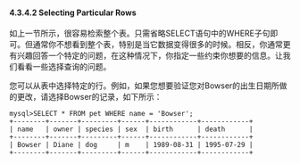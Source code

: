 #### 4.3.4.2 Selecting Particular Rows

如上一节所示，很容易检索整个表。只需省略SELECT语句中的WHERE子句即可。但通常你不想看到整个表，特别是当它数据变得很多的时候。相反，你通常更有兴趣回答一个特定的问题，在这种情况下，你指定一些约束你想要的信息。让我们看看一些选择查询的问题。

您可以从表中选择特定的行。例如，如果您想要验证您对Bowser的出生日期所做的更改，请选择Bowser的记录，如下所示：

```
mysql>SELECT * FROM pet WHERE name = 'Bowser';
+--------+-------+---------+------+------------+------------+
| name   | owner | species | sex  | birth      | death      |
+--------+-------+---------+------+------------+------------+
| Bowser | Diane | dog     | m    | 1989-08-31 | 1995-07-29 |
+--------+-------+---------+------+------------+------------+
```



